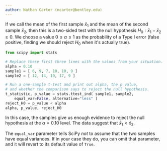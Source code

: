 ```yaml
---
author: Nathan Carter (ncarter@bentley.edu)
---
```


If we call the mean of the first sample $\bar x_1$ and the mean of the
second sample $\bar x_2$, then this is a two-sided test
with the null hypothesis $H_0: \bar x_1 - \bar x_2 \ge 0$.
We choose a value $0\leq\alpha\leq1$ as the probability of a Type I error
(false positive, finding we should reject $H_0$ when it's actually true).

```python
from scipy import stats

# Replace these first three lines with the values from your situation.
alpha = 0.10
sample1 = [ 6, 9, 7, 10, 10, 9 ]
sample2 = [ 12, 14, 10, 17, 9 ]

# Run a one-sample t-test and print out alpha, the p value,
# and whether the comparison says to reject the null hypothesis.
t_statistic, p_value = stats.ttest_ind( sample1, sample2,
    equal_var=False, alternative="less" )
reject_H0 = p_value < alpha
alpha, p_value, reject_H0
```

In this case, the samples give us enough evidence to reject the null hypothesis
at the $\alpha=0.10$ level.  The data suggest that $\bar x_1 < \bar x_2$.

The `equal_var` parameter tells SciPy *not* to assume that the two samples
have equal variances.  If in your case they do, you can omit that parameter,
and it will revert to its default value of `True`.
